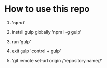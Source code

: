 # How to use this repo

1. 'npm i'

2. install gulp globally 'npm i -g gulp'

3. run 'gulp'

4. exit gulp 'control + gulp'

5. 'git remote set-url origin //repository name//'